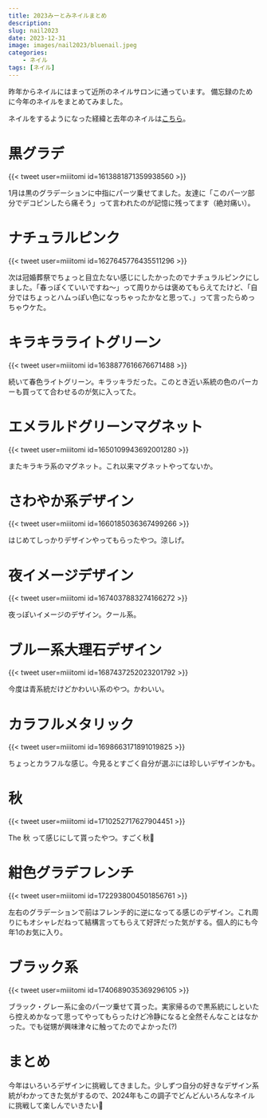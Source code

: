 ```yaml
---
title: 2023みーとみネイルまとめ
description: 
slug: nail2023
date: 2023-12-31
image: images/nail2023/bluenail.jpeg
categories:
    - ネイル
tags: [ネイル]
---
```


昨年からネイルにはまって近所のネイルサロンに通っています。
備忘録のために今年のネイルをまとめてみました。

ネイルをするようになった経緯と去年のネイルは[こちら](/p/nail)。

# 黒グラデ

{{< tweet user=miiitomi id=1613881871359938560 >}}

1月は黒のグラデーションに中指にパーツ乗せてました。友達に「このパーツ部分でデコピンしたら痛そう」って言われたのが記憶に残ってます（絶対痛い）。

# ナチュラルピンク

{{< tweet user=miiitomi id=1627645776435511296 >}}

次は冠婚葬祭でちょっと目立たない感じにしたかったのでナチュラルピンクにしました。「春っぽくていいですね〜」って周りからは褒めてもらえてたけど、「自分ではちょっとハムっぽい色になっちゃったかなと思って、」って言ったらめっちゃウケた。

# キラキラライトグリーン

{{< tweet user=miiitomi id=1638877616676671488 >}}

続いて春色ライトグリーン。キラッキラだった。このとき近い系統の色のパーカーも買ってて合わせるのが気に入ってた。

# エメラルドグリーンマグネット

{{< tweet user=miiitomi id=1650109943692001280 >}}

またキラキラ系のマグネット。これ以来マグネットやってないか。


# さわやか系デザイン

{{< tweet user=miiitomi id=1660185036367499266 >}}

はじめてしっかりデザインやってもらったやつ。涼しげ。


# 夜イメージデザイン

{{< tweet user=miiitomi id=1674037883274166272 >}}

夜っぽいイメージのデザイン。クール系。


# ブルー系大理石デザイン

{{< tweet user=miiitomi id=1687437252023201792 >}}

今度は青系統だけどかわいい系のやつ。かわいい。


# カラフルメタリック

{{< tweet user=miiitomi id=1698663171891019825 >}}

ちょっとカラフルな感じ。今見るとすごく自分が選ぶには珍しいデザインかも。


# 秋

{{< tweet user=miiitomi id=1710252717627904451 >}}

The 秋 って感じにして貰ったやつ。すごく秋🍂


# 紺色グラデフレンチ

{{< tweet user=miiitomi id=1722938004501856761 >}}

左右のグラデーションで前はフレンチ的に逆になってる感じのデザイン。これ周りにもオシャレだねって結構言ってもらえて好評だった気がする。個人的にも今年1のお気に入り。


# ブラック系

{{< tweet user=miiitomi id=1740689035369296105 >}}

ブラック・グレー系に金のパーツ乗せて貰った。実家帰るので黒系統にしといたら控えめかなって思ってやってもらったけど冷静になると全然そんなことはなかった。でも従甥が興味津々に触ってたのでよかった(?)


# まとめ

今年はいろいろデザインに挑戦してきました。少しずつ自分の好きなデザイン系統がわかってきた気がするので、2024年もこの調子でどんどんいろんなネイルに挑戦して楽しんでいきたい💅

